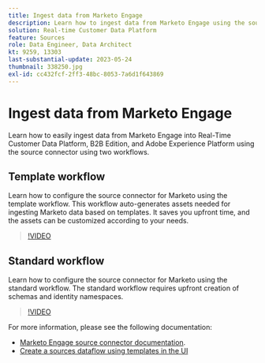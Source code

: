 ```yaml
---
title: Ingest data from Marketo Engage
description: Learn how to ingest data from Marketo Engage using the source connector using the standard and template workflows.
solution: Real-time Customer Data Platform
feature: Sources
role: Data Engineer, Data Architect
kt: 9259, 13303
last-substantial-update: 2023-05-24
thumbnail: 338250.jpg
exl-id: cc432fcf-2ff3-48bc-8053-7a6d1f643869
---
```

# Ingest data from Marketo Engage

Learn how to easily ingest data from Marketo Engage into Real-Time Customer Data Platform, B2B Edition, and Adobe Experience Platform using the source connector using two workflows.

## Template workflow 

Learn how to configure the source connector for Marketo using the template workflow. This workflow auto-generates assets needed for ingesting Marketo data based on templates. It saves you upfront time, and the assets can be customized according to your needs. 

>[!VIDEO](https://video.tv.adobe.com/v/3419550?quality=12&learn=on)

## Standard workflow

Learn how to configure the source connector for Marketo using the standard workflow. The standard workflow requires upfront creation of schemas and identity namespaces. 

>[!VIDEO](https://video.tv.adobe.com/v/338250?quality=12&learn=on)

For more information, please see the following documentation:
* [Marketo Engage source connector documentation](https://experienceleague.adobe.com/docs/experience-platform/sources/connectors/adobe-applications/marketo/marketo.html).
* [Create a sources dataflow using templates in the UI](https://experienceleague.adobe.com/docs/experience-platform/sources/ui-tutorials/templates.html#)

